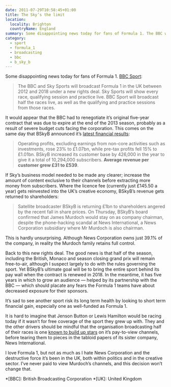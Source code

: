 ```yaml
---
date: 2011-07-29T10:58:45+01:00
title: The Sky’s the limit
location:
  locality: Brighton
  countryName: England
summary: Some disappointing news today for fans of Formula 1. The BBC will only be showing half of next year’s races live, as a new deal means it will be sharing broadcasting rights with BSkyB.
category:
  - sport
  - formula_1
  - broadcasting
  - bbc
  - b_sky_b
---
```


Some disappointing news today for fans of Formula 1. [BBC Sport][1]:

> The BBC and Sky Sports will broadcast Formula 1 in the UK between 2012 and 2018 under a new rights deal. Sky Sports will show every race, qualifying session and practice live. BBC Sport will broadcast half the races live, as well as the qualifying and practice sessions from those races.

It would appear that the BBC had to renegotiate it’s original five-year contract that was due to expire at the end of the 2013 season, probably as a result of severe budget cuts facing the corporation. This comes on the same day that BSkyB announced it’s [latest financial results][2]:

> Operating profits, excluding earnings from non-core activities such as investments, rose 23% to £1.07bn, while pre-tax profits fell 15% to £1.01bn. BSkyB increased its customer base by 426,000 in the year to give it a total of 10,294,000 subscribers. **Average revenue per customer grew £31 to £539**.

If Sky’s business model needed to be made any clearer; increase the amount of content exclusive to their channels before extracting more money from subscribers. Where the licence fee (currently just £145.50 a year) gets reinvested into the UK’s creative economy, BSkyB’s revenue gets returned to shareholders:

> Satellite broadcaster BSkyB is returning £1bn to shareholders angered by the recent fall in share prices. On Thursday, BSkyB’s board confirmed that James Murdoch would stay on as company chairman, despite the phone-hacking scandal at News International, a News Corporation subsidiary where Mr Murdoch is also chairman.

This is hardly unsurprising. Although News Corporation owns just 39.1% of the company, in reality the Murdoch family retains full control.

Back to this new rights deal. The good news is that half of the season, including the British, Monaco and season closing grand prix will remain free-to-air, although I suspect largely to do with the rules governing the sport. Yet BSkyB’s ultimate goal will be to bring the entire sport behind its pay wall when the contract is renewed in 2018. In the meantime, it has five years in which to grow an audience — helped by its partnership with the BBC — which should placate any fears the Formula 1 teams have about decreased exposure for their sponsors.

It’s sad to see another sport risk its long term health by looking to short term financial gain, especially one as well-funded as Formula 1.

It is hard to imagine that Jenson Button or Lewis Hamilton would be racing today if it wasn’t for free coverage of the sport they grew up with. They and the other drivers should be mindful that the organisation broadcasting half of their races is one [known to build up stars][3] on it’s pay-to-view channels, before tearing them to pieces in the tabloid papers of its sister company, News International.

I love Formula 1, but not as much as I hate News Corporation and the destructive force it’s been in the UK, both within politics and in the creative sector. I’ve never paid to view Murdoch’s channels, and this decision won’t change that.

[1]: https://www.bbc.co.uk/sport1/hi/motorsport/formula_one/9550930.stm
[2]: https://www.bbc.co.uk/news/business-14338032
[3]: http://www.guardian.co.uk/commentisfree/2011/feb/18/phone-hacking-football-bskyb-news-international

*[BBC]: British Broadcasting Corporation
*[UK]: United Kingdom
